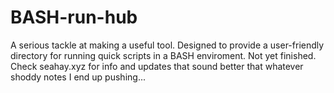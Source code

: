 # BASH-run-hub
A serious tackle at making a useful tool. Designed to provide a user-friendly directory for running quick scripts in a BASH enviroment. Not yet finished. Check seahay.xyz for info and updates that sound better that whatever shoddy notes I end up pushing...
